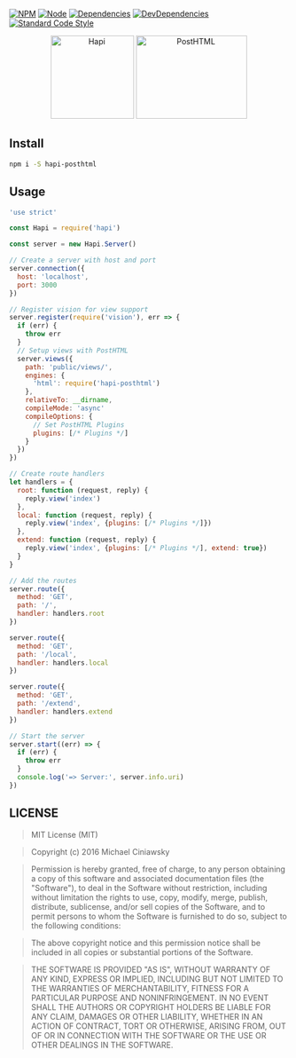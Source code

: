 [![NPM][npm]][npm-url]
[![Node][node]][node-url]
[![Dependencies][deps]][deps-url]
[![DevDependencies][devdeps]][devdeps-url]
[![Standard Code Style][style]][style-url]

<div align="center">
  <img width="150" height="150" title="Hapi" src="https://worldvectorlogo.com/logos/hapi.svg">
  <img width="200" height="150" title="PostHTML" src="http://posthtml.github.io/posthtml/logo.svg">
</div>

## Install

```bash
npm i -S hapi-posthtml
```

## Usage

```js
'use strict'

const Hapi = require('hapi')

const server = new Hapi.Server()

// Create a server with host and port
server.connection({
  host: 'localhost',
  port: 3000
})

// Register vision for view support
server.register(require('vision'), err => {
  if (err) {
    throw err
  }
  // Setup views with PostHTML
  server.views({
    path: 'public/views/',
    engines: {
      'html': require('hapi-posthtml')
    },
    relativeTo: __dirname,
    compileMode: 'async'
    compileOptions: {
      // Set PostHTML Plugins
      plugins: [/* Plugins */]
    }
  })
})

// Create route handlers
let handlers = {
  root: function (request, reply) {
    reply.view('index')
  },
  local: function (request, reply) {
    reply.view('index', {plugins: [/* Plugins */]})
  },
  extend: function (request, reply) {
    reply.view('index', {plugins: [/* Plugins */], extend: true})
  }
}

// Add the routes
server.route({
  method: 'GET',
  path: '/',
  handler: handlers.root
})

server.route({
  method: 'GET',
  path: '/local',
  handler: handlers.local
})

server.route({
  method: 'GET',
  path: '/extend',
  handler: handlers.extend
})

// Start the server
server.start((err) => {
  if (err) {
    throw err
  }
  console.log('=> Server:', server.info.uri)
})
```

## LICENSE

> MIT License (MIT)

> Copyright (c) 2016 Michael Ciniawsky

> Permission is hereby granted, free of charge, to any person obtaining a copy
of this software and associated documentation files (the "Software"), to deal
in the Software without restriction, including without limitation the rights
to use, copy, modify, merge, publish, distribute, sublicense, and/or sell
copies of the Software, and to permit persons to whom the Software is
furnished to do so, subject to the following conditions:

> The above copyright notice and this permission notice shall be included in all
copies or substantial portions of the Software.

> THE SOFTWARE IS PROVIDED "AS IS", WITHOUT WARRANTY OF ANY KIND, EXPRESS OR
IMPLIED, INCLUDING BUT NOT LIMITED TO THE WARRANTIES OF MERCHANTABILITY,
FITNESS FOR A PARTICULAR PURPOSE AND NONINFRINGEMENT. IN NO EVENT SHALL THE
AUTHORS OR COPYRIGHT HOLDERS BE LIABLE FOR ANY CLAIM, DAMAGES OR OTHER
LIABILITY, WHETHER IN AN ACTION OF CONTRACT, TORT OR OTHERWISE, ARISING FROM,
OUT OF OR IN CONNECTION WITH THE SOFTWARE OR THE USE OR OTHER DEALINGS IN THE
SOFTWARE.

[npm]: https://img.shields.io/npm/v/hapi-posthtml.svg
[npm-url]: https://npmjs.com/package/hapi-posthtml

[node]: https://img.shields.io/node/v/gh-badges.svg?maxAge=2592000
[node-url]: https://nodejs.org

[deps]: https://david-dm.org/posthtml/hapi-posthtml.svg
[deps-url]: https://david-dm.org/posthtml/hapi-posthtml

[devdeps]: https://david-dm.org/posthtml/hapi-posthtml/dev-status.svg
[devdeps-url]: https://david-dm.org/posthtml/hapi-posthtml#info=devDependencies

[style]: https://img.shields.io/badge/code%20style-standard-yellow.svg
[style-url]: http://standardjs.com/

[travis]: http://img.shields.io/travis/posthtml/hapi-posthtml.svg
[travis-url]: https://travis-ci.org/posthtml/hapi-posthtml

[travis-rel]: http://img.shields.io/travis/posthtml/hapi-posthtml.svg?branch=release/1.0.0
[travis-rel-url]:https://travis-ci.org/posthtml/hapi-posthtml?branch=release/1.0.0

[travis-dev]: http://img.shields.io/travis/posthtml/hapi-posthtml.svg?branch=develop
[travis-dev-url]: https://travis-ci.org/posthtml/hapi-posthtml?branch=develop

[cover]: https://coveralls.io/repos/github/posthtml/hapi-posthtml/badge.svg?branch=master
[cover-url]: https://coveralls.io/github/posthtml/hapi-posthtml?branch=master

[cover-rel]: https://coveralls.io/repos/github/posthtml/hapi-posthtml/badge.svg?branch=release/1.0.0
[cover-rel-url]: https://coveralls.io/github/posthtml/hapi-posthtml?branch=release/1.0.0

[cover-dev]: https://coveralls.io/repos/github/posthtml/hapi-posthtml/badge.svg?branch=develop
[cover-dev-url]: https://coveralls.io/github/posthtml/hapi-posthtml?branch=develop

[license]: https://img.shields.io/github/license/posthtml/hapi-posthtml.svg
[license-url]: https://raw.githubusercontent.com/posthtml/hapi-posthtml/master/LICENSE
